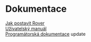 # Dokumentace
[Jak postavit Rover](HowTo/index.html)   
[Uživatelský manuál](UsrMan/index.html)  
[Programátorská dokumentace](ProgDoc/index.html)
update
